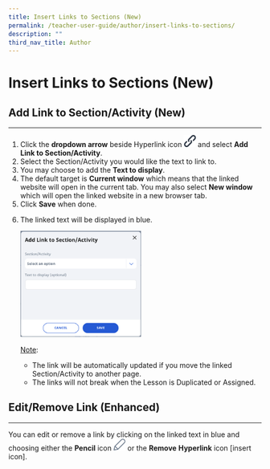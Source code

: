 ```yaml
---
title: Insert Links to Sections (New)
permalink: /teacher-user-guide/author/insert-links-to-sections/
description: ""
third_nav_title: Author
---
```

<h1 id="insert-links-to-sections-new-">Insert Links to Sections (New)</h1>
<h2 id="-add-link-to-section-activity-new-">Add Link to Section/Activity (New)</h2>
<hr>
<ol>
<li>Click the <strong>dropdown arrow</strong> beside Hyperlink icon <img style="width:1.5rem; display: inline;" src="/images/Icons/Chain.png"> and select <strong>Add Link to Section/Activity</strong>.</li>
<li>Select the Section/Activity you would like the text to link to. </li>
<li>You may choose to add the <strong>Text to display</strong>.</li>
<li>The default target is <strong>Current window</strong> which means that the linked website will open in the current tab. You may also select <strong>New window</strong> which will open the linked website in a new browser tab.</li>
<li>Click <strong>Save</strong> when done.</li>
<li><p>The linked text will be displayed in blue.</p>
<p> <img style="width: 50%;" src="/images/2Teacher/AU-AddLink1.png"></p>
	<p><u>Note</u>:</p>
<ul>
<li>The link will be automatically updated if you move the linked Section/Activity to another page.</li>
<li>The links will not break when the Lesson is Duplicated or Assigned.</li>
</ul>
</li>
</ol>
<h2 id="edit-remove-link-enhanced-">Edit/Remove Link (Enhanced)</h2>
<hr>
<p>You can edit or remove a link by clicking on the linked text in blue and choosing either the <strong>Pencil</strong> icon <img style="width:1.5rem; display: inline;" src="/images/Icons/Pencil.svg"> or the <strong>Remove</strong> <strong>Hyperlink</strong> icon [insert icon].</p>
